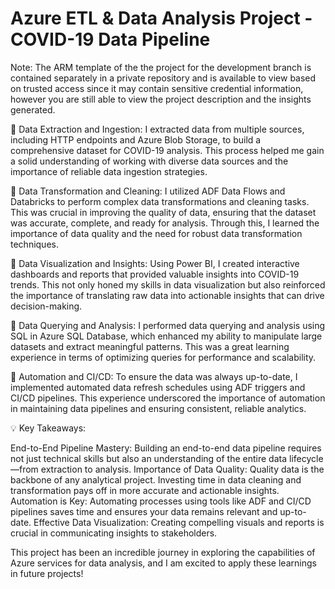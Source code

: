 # Azure ETL & Data Analysis Project - COVID-19 Data Pipeline

Note: The ARM template of the the project for the development branch is contained separately in a private repository and is available to view based on trusted access since it may contain sensitive credential information, however you are still able to view the project description and the insights generated.

🔹 Data Extraction and Ingestion: I extracted data from multiple sources, including HTTP endpoints and Azure Blob Storage, to build a comprehensive dataset for COVID-19 analysis. This process helped me gain a solid understanding of working with diverse data sources and the importance of reliable data ingestion strategies.

🔹 Data Transformation and Cleaning: I utilized ADF Data Flows and Databricks to perform complex data transformations and cleaning tasks. This was crucial in improving the quality of data, ensuring that the dataset was accurate, complete, and ready for analysis. Through this, I learned the importance of data quality and the need for robust data transformation techniques.

🔹 Data Visualization and Insights: Using Power BI, I created interactive dashboards and reports that provided valuable insights into COVID-19 trends. This not only honed my skills in data visualization but also reinforced the importance of translating raw data into actionable insights that can drive decision-making.

🔹 Data Querying and Analysis: I performed data querying and analysis using SQL in Azure SQL Database, which enhanced my ability to manipulate large datasets and extract meaningful patterns. This was a great learning experience in terms of optimizing queries for performance and scalability.

🔹 Automation and CI/CD: To ensure the data was always up-to-date, I implemented automated data refresh schedules using ADF triggers and CI/CD pipelines. This experience underscored the importance of automation in maintaining data pipelines and ensuring consistent, reliable analytics.

💡 Key Takeaways:

End-to-End Pipeline Mastery: Building an end-to-end data pipeline requires not just technical skills but also an understanding of the entire data lifecycle—from extraction to analysis. Importance of Data Quality: Quality data is the backbone of any analytical project. Investing time in data cleaning and transformation pays off in more accurate and actionable insights. Automation is Key: Automating processes using tools like ADF and CI/CD pipelines saves time and ensures your data remains relevant and up-to-date. Effective Data Visualization: Creating compelling visuals and reports is crucial in communicating insights to stakeholders.

This project has been an incredible journey in exploring the capabilities of Azure services for data analysis, and I am excited to apply these learnings in future projects!
